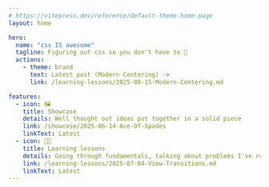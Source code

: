 ```yaml
---
# https://vitepress.dev/reference/default-theme-home-page
layout: home

hero:
  name: "css IS awesome"
  tagline: Figuring out css so you don't have to 🧠
  actions:
    - theme: brand
      text: Latest post (Modern Centering) ->
      link: /learning-lessons/2025-08-15-Modern-Centering.md

features:
  - icon: 🖼️
    title: Showcase
    details: Well thought out ideas put together in a solid piece
    link: /showcase/2025-06-14-Ace-Of-Spades
    linkText: Latest
  - icon: 🧑‍🏫
    title: Learning lessons
    details: Going through fundamentals, talking about problems I've run across
    link: /learning-lessons/2025-07-04-View-Transitions.md
    linkText: Latest
---
```

